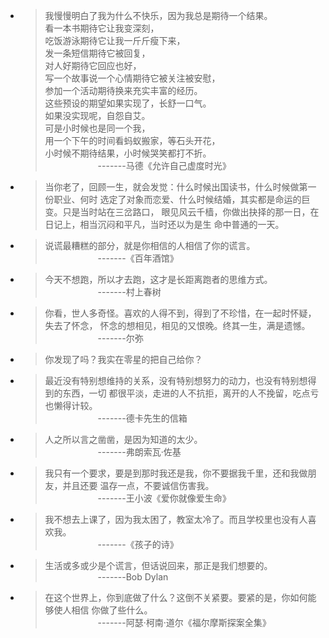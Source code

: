 * > 我慢慢明白了我为什么不快乐，因为我总是期待一个结果。  
    看一本书期待它让我变深刻，  
    吃饭游泳期待它让我一斤斤瘦下来，  
    发一条短信期待它被回复，  
    对人好期待它回应也好，  
    写一个故事说一个心情期待它被关注被安慰，  
    参加一个活动期待换来充实丰富的经历。  
    这些预设的期望如果实现了，长舒一口气。  
    如果没实现呢，自怨自艾。  
    可是小时候也是同一个我，  
    用一个下午的时间看蚂蚁搬家，等石头开花，  
    小时候不期待结果，小时候哭笑都打不折。  
    &emsp;&emsp;&emsp;&emsp;&emsp;&emsp;-------马德《允许自己虚度时光》
    
* > 当你老了，回顾一生，就会发觉：什么时候出国读书，什么时候做第一份职业、何时
    选定了对象而恋爱、什么时候结婚，其实都是命运的巨变。只是当时站在三岔路口，
    眼见风云千樯，你做出抉择的那一日，在日记上，相当沉闷和平凡，当时还以为是生
    命中普通的一天。  
    
* > 说谎最糟糕的部分，就是你相信的人相信了你的谎言。  
    &emsp;&emsp;&emsp;&emsp;&emsp;&emsp;-------《百年酒馆》
    
* > 今天不想跑，所以才去跑，这才是长距离跑者的思维方式。  
    &emsp;&emsp;&emsp;&emsp;&emsp;&emsp;-------村上春树

* > 你看，世人多奇怪。喜欢的人得不到，得到了不珍惜，在一起时怀疑，失去了怀念，
    怀念的想相见，相见的又恨晚。终其一生，满是遗憾。  
    &emsp;&emsp;&emsp;&emsp;&emsp;&emsp;-------尔弥
    
* > 你发现了吗？我实在零星的把自己给你？

* > 最近没有特别想维持的关系，没有特别想努力的动力，也没有特别想得到的东西，一切
    都很平淡，走进的人不抗拒，离开的人不挽留，吃点亏也懒得计较。  
    &emsp;&emsp;&emsp;&emsp;&emsp;&emsp;-------德卡先生的信箱
    
* > 人之所以言之凿凿，是因为知道的太少。  
    &emsp;&emsp;&emsp;&emsp;&emsp;&emsp;-------弗朗索瓦·佐基
    
* > 我只有一个要求，要是到那时我还是我，你不要据我千里，还和我做朋友，并且还要
    温存一点，不要诚信伤害我。  
    &emsp;&emsp;&emsp;&emsp;&emsp;&emsp;-------王小波《爱你就像爱生命》
    
* > 我不想去上课了，因为我太困了，教室太冷了。而且学校里也没有人喜欢我。  
    &emsp;&emsp;&emsp;&emsp;&emsp;&emsp;-------《孩子的诗》
    
* > 生活或多或少是个谎言，但话说回来，那正是我们想要的。  
    &emsp;&emsp;&emsp;&emsp;&emsp;&emsp;-------Bob Dylan
    
* > 在这个世界上，你到底做了什么？这倒不关紧要。要紧的是，你如何能够使人相信
    你做了些什么。  
    &emsp;&emsp;&emsp;&emsp;&emsp;&emsp;-------阿瑟·柯南·道尔《福尔摩斯探案全集》                                        
